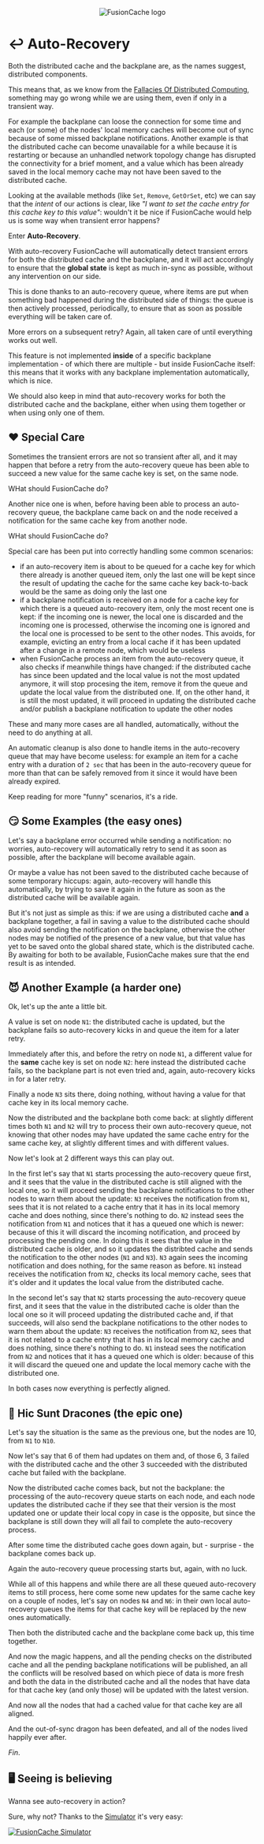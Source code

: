 <div align="center">

![FusionCache logo](logo-128x128.png)

</div>

# ↩️ Auto-Recovery

Both the distributed cache and the backplane are, as the names suggest, distributed components.

This means that, as we know from the [Fallacies Of Distributed Computing](https://en.wikipedia.org/wiki/Fallacies_of_distributed_computing), something may go wrong while we are using them, even if only in a transient way.

For example the backplane can loose the connection for some time and each (or some) of the nodes' local memory caches will become out of sync because of some missed backplane notifications. Another example is that the distributed cache can become unavailable for a while because it is restarting or because an unhandled network topology change has disrupted the connectivity for a brief moment, and a value which has been already saved in the local memory cache may not have been saved to the distributed cache.

Looking at the available methods (like `Set`, `Remove`, `GetOrSet`, etc) we can say that the *intent* of our actions is clear, like *"I want to set the cache entry for this cache key to this value"*: wouldn't it be nice if FusionCache would help us is some way when transient error happens?

Enter **Auto-Recovery**.

With auto-recovery FusionCache will automatically detect transient errors for both the distributed cache and the backplane, and it will act accordingly to ensure that the **global state** is kept as much in-sync as possible, without any intervention on our side.

This is done thanks to an auto-recovery queue, where items are put when something bad happened during the distributed side of things: the queue is then actively processed, periodically, to ensure that as soon as possible everything will be taken care of.

More errors on a subsequent retry? Again, all taken care of until everything works out well.

This feature is not implemented **inside** of a specific backplane implementation - of which there are multiple - but inside FusionCache itself: this means that it works with any backplane implementation automatically, which is nice.

We should also keep in mind that auto-recovery works for both the distributed cache and the backplane, either when using them together or when using only one of them.

## ❤ Special Care

Sometimes the transient errors are not so transient after all, and it may happen that before a retry from the auto-recovery queue has been able to succeed a new value for the same cache key is set, on the same node.

WHat should FusionCache do?

Another nice one is when, before having been able to process an auto-recovery queue, the backplane came back on and the node received a notification for the same cache key from another node.

WHat should FusionCache do?

Special care has been put into correctly handling some common scenarios:
- if an auto-recovery item is about to be queued for a cache key for which there already is another queued item, only the last one will be kept since the result of updating the cache for the same cache key back-to-back would be the same as doing only the last one
- if a backplane notification is received on a node for a cache key for which there is a queued auto-recovery item, only the most recent one is kept: if the incoming one is newer, the local one is discarded and the incoming one is processed, otherwise the incoming one is ignored and the local one is processed to be sent to the other nodes. This avoids, for example, evicting an entry from a local cache if it has been updated after a change in a remote node, which would be useless
- when FusionCache process an item from the auto-recovery queue, it also checks if meanwhile things have changed: if the distributed cache has since been updated and the local value is not the most updated anymore, it will stop procesing the item, remove it from the queue and update the local value from the distributed one. If, on the other hand, it is still the most updated, it will proceed in updating the distributed cache and/or publish a backplane notification to update the other nodes

These and many more cases are all handled, automatically, without the need to do anything at all.

An automatic cleanup is also done to handle items in the auto-recovery queue that may have become useless: for example an item for a cache entry with a duration of `2 sec` that has been in the auto-recovery queue for more than that can be safely removed from it since it would have been already expired.

Keep reading for more "funny" scenarios, it's a ride.

## 😏 Some Examples (the easy ones)

Let's say a backplane error occurred while sending a notification: no worries, auto-recovery will automatically retry to send it as soon as possible, after the backplane will become available again.

Or maybe a value has not been saved to the distributed cache because of some temporary hiccups: again, auto-recovery will handle this automatically, by trying to save it again in the future as soon as the distributed cache will be available again.

But it's not just as simple as this: if we are using a distributed cache **and** a backplane together, a fail in saving a value to the distributed cache should also avoid sending the notification on the backplane, otherwise the other nodes may be notified of the presence of a new value, but that value has yet to be saved onto the global shared state, which is the distributed cache. By awaiting for both to be available, FusionCache makes sure that the end result is as intended.

## 😈 Another Example (a harder one)

Ok, let's up the ante a little bit.

A value is set on node `N1`: the distributed cache is updated, but the backplane fails so auto-recovery kicks in and queue the item for a later retry.

Immediately after this, and before the retry on node `N1`, a different value for the **same** cache key is set on node `N2`: here instead the distributed cache fails, so the backplane part is not even tried and, again, auto-recovery kicks in for a later retry.

Finally a node `N3` sits there, doing nothing, without having a value for that cache key in its local memory cache.

Now the distributed and the backplane both come back: at slightly different times both `N1` and `N2` will try to process their own auto-recovery queue, not knowing that other nodes may have updated the same cache entry for the same cache key, at slightly different times and with different values.

Now let's look at 2 different ways this can play out.

In the first let's say that `N1` starts processing the auto-recovery queue first, and it sees that the value in the distributed cache is still aligned with the local one, so it will proceed sending the backplane notifications to the other nodes to warn them about the update: `N3` receives the notification from `N1`, sees that it is not related to a cache entry that it has in its local memory cache and does nothing, since there's nothing to do. `N2` instead sees the notification from `N1` and notices that it has a queued one which is newer: because of this it will discard the incoming notification, and proceed by processing the pending one. In doing this it sees that the value in the distributed cache is older, and so it updates the distribted cache and sends the notification to the other nodes (`N1` and `N3`). `N3` again sees the incoming notification and does nothing, for the same reason as before. `N1` instead receives the notification from `N2`, checks its local memory cache, sees that it's older and it updates the local value from the distributed cache.

In the second let's say that `N2` starts processing the auto-recovery queue first, and it sees that the value in the distributed cache is older than the local one so it will proceed updating the distributed cache and, if that succeeds, will also send the backplane notifications to the other nodes to warn them about the update: `N3` receives the notification from `N2`, sees that it is not related to a cache entry that it has in its local memory cache and does nothing, since there's nothing to do. `N1` instead sees the notification from `N2` and notices that it has a queued one which is older: because of this it will discard the queued one and update the local memory cache with the distributed one.

In both cases now everything is perfectly aligned.

## 🐲 Hic Sunt Dracones (the epic one)

Let's say the situation is the same as the previous one, but the nodes are 10, from `N1` to `N10`.

Now let's say that 6 of them had updates on them and, of those 6, 3 failed with the distributed cache and the other 3 succeeded with the distributed cache but failed with the backplane.

Now the distributed cache comes back, but not the backplane: the processing of the auto-recovery queue starts on each node, and each node updates the distributed cache if they see that their version is the most updated one or update their local copy in case is the opposite, but since the backplane is still down they will all fail to complete the auto-recovery process.

After some time the distributed cache goes down again, but - surprise - the backplane comes back up.

Again the auto-recovery queue processing starts but, again, with no luck.

While all of this happens and while there are all these queued auto-recovery items to still process, here come some new updates for the same cache key on a couple of nodes, let's say on nodes `N4` and `N6`: in their own local auto-recovery queues the items for that cache key will be replaced by the new ones automatically.

Then both the distributed cache and the backplane come back up, this time together.

And now the magic happens, and all the pending checks on the distributed cache and all the pending backplane notifications will be published, an all the conflicts will be resolved based on which piece of data is more fresh and both the data in the distributed cache and all the nodes that have data for that cache key (and only those) will be updated with the latest version.

And now all the nodes that had a cached value for that cache key are all aligned.

And the out-of-sync dragon has been defeated, and all of the nodes lived happily ever after.

*Fin*.

## 🖥️ Seeing is believing

Wanna see auto-recovery in action?

Sure, why not? Thanks to the [Simulator](Simulator.md) it's very easy:

[![FusionCache Simulator](https://img.youtube.com/vi/redH-2qs-gk/maxresdefault.jpg)](https://youtu.be/redH-2qs-gk)
